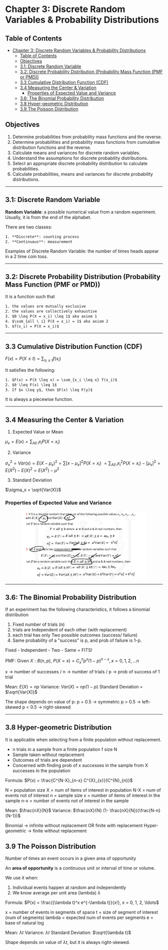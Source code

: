 # Chapter 3: Discrete Random Variables & Probability Distributions

## Table of Contents

- [Chapter 3: Discrete Random Variables \& Probability Distributions](#chapter-3-discrete-random-variables--probability-distributions)
  - [Table of Contents](#table-of-contents)
  - [Objectives](#objectives)
  - [3.1: Discrete Random Variable](#31-discrete-random-variable)
  - [3.2: Discrete Probability Distribution (Probability Mass Function (PMF or PMD))](#32-discrete-probability-distribution-probability-mass-function-pmf-or-pmd)
  - [3.3 Cumulative Distribution Function (CDF)](#33-cumulative-distribution-function-cdf)
  - [3.4 Measuring the Center \& Variation](#34-measuring-the-center--variation)
    - [Properties of Expected Value and Variance](#properties-of-expected-value-and-variance)
  - [3.6: The Binomial Probability Distribution](#36-the-binomial-probability-distribution)
  - [3.8 Hyper-geometric Distribution](#38-hyper-geometric-distribution)
  - [3.9 The Poisson Distribution](#39-the-poisson-distribution)

## Objectives

1. Determine probabilities from probability mass functions and the reverse.
2. Determine probabilities and probability mass functions from cumulative distribution functions and the reverse.
3. Calculate means and variances for discrete random variables.
4. Understand the assumptions for discrete probability distributions.
5. Select an appropriate discrete probability distribution to calculate probabilities.
6. Calculate probabilities, means and variances for discrete probability distributions.

---

## 3.1: Discrete Random Variable

**Random Variable**: a possible numerical value from a random experiment.
Usually, it is from the end of the alphabet.

There are two classes:

    1. **Discrete**: counting process
    2. **Continuous**: measurement

Examples of Discrete Random Variable: the number of times heads appear in a 2 time coin toss.

---

## 3.2: Discrete Probability Distribution (Probability Mass Function (PMF or PMD))

It is a function such that

    1. the values are mutually exclusive
    2. the values are collectively exhaustive
    3. $0 \leq P(X = x_i) \leq 1$ aka axiom 1
    4. $\sum_{all \ i} P(X = x_i) = 1$ aka axiom 2
    5. $f(x_i) = P(X = x_i)$

---

## 3.3 Cumulative Distribution Function (CDF)

$F(x) = P(X \leq t) = \sum_{x_i \leq t} f(x_i)$

It satisfies the following:

    1. $F(x) = P(X \leq x) = \sum_{x_i \leq x} f(x_i)$
    2. $0 \leq F(x) \leq 1$
    3. If $x \leq y$, then $F(x) \leq F(y)$ 

It is always a piecewise function.

---

## 3.4 Measuring the Center & Variation

1. Expected Value or Mean

$\mu_x = E(x) = \sum_{All \ i} x_i P(X = x_i)$

2. Variance

$\sigma_x^2 = Var(x) = E (X - \mu_x)^2 = \sum [x - \mu_x]^2 P(X = x_i)$
$= \sum_{All \ i} x_i^2 P(X = x_i) - [\mu_x]^2 = E(X^2) - E(X)^2 = E(X^2) - \mu^2$

3. Standard Deviation

$\sigma_x = \sqrt{Var(X)}$

### Properties of Expected Value and Variance

<img src="images/properties-expected-variance.png" alt="Properties of Mean and Variance" style="display: block; margin: 0 auto; width: 400px;"/>

---

## 3.6: The Binomial Probability Distribution

If an experiment has the following characteristics, it follows a binomial distribution

1. Fixed number of trials (n)
2. trials are Independent of each other (with replacement)
3. each trial has only Two possible outcomes (success/ failure)
4. Same probability of a "success" is p, and prob of failure is 1-p.

Fixed - Independent - Two - Same = FITS!

PMF: Given $X:B(n, p)$, $P(X = x) = C^n_x p^x (1-p)^{n-x}, x = 0, 1, 2, \ldots n$

x -> number of successes / n -> number of trials / p -> prob of success of 1 trial

Mean: $E(X) = np$
Variance: $Var(X) = np(1-p)$
Standard Deviation = $\sqrt{Var(X)}$

The shape depends on value of p:
p = 0.5 -> symmetric
p > 0.5 -> left-skewed
p < 0.5 -> right-skewed

---

## 3.8 Hyper-geometric Distribution

It is applicable when selecting from a finite population without replacement.

- n trials in a sample from a finite population f size N
- Sample taken without replacement
- Outcomes of trials are dependent
- Concerned with finding prob of x successes in the sample from X successes in the population

Formula: $P(x) = \frac{C^{N-X}_{n-x} C^{X}_{x}}{C^{N}_{n}}$

N = population size
X = num of items of interest in population
N-X = num of events not of interest
n = sample size
x = number of items of interest in the sample
n-x = number of events not of interest in the sample

Mean: $\frac{nX}{N}$
Variance: $\frac{nX}{N} (1- \frac{nX}{N})(\frac{N-n}{N-1})$

Binomial -> infinite without replacement OR finite with replacement
Hyper-geometric -> finite without replacement

## 3.9 The Poisson Distribution

Number of times an event occurs in a given area of opportunity

An **area of opportunity** is a continuous unit or interval of time or volume.

We use it when:

1. Individual events happen at random and independently
2. We know average per unit area (lambda) $\lambda$

Formula: $P(x) = \frac{(\lambda t)^x e^{-\lambda t}}{x!}, x = 0, 1, 2, \ldots$

x = number of events in segments of space
t = size of segment of interest (num of segments)
lambda = expected num of events per segments
e = base of natural log

Mean: $\lambda t$
Variance: $\lambda t$
Standard Deviation: $\sqrt{\lambda t}$

Shape depends on value of $\lambda t$, but it is always right-skewed.
